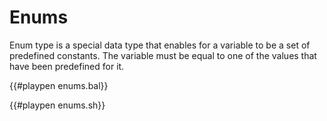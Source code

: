 # Enums

Enum type is a special data type that enables for a variable to be a set of predefined constants.
The variable must be equal to one of the values that have been predefined for it.

{{#playpen enums.bal}}

{{#playpen enums.sh}}
